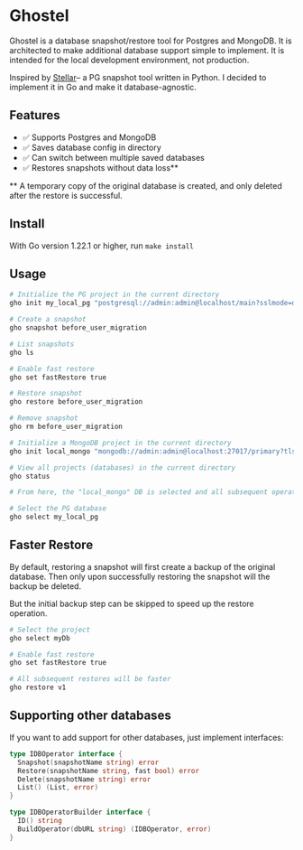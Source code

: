 # Ghostel

Ghostel is a database snapshot/restore tool for Postgres and MongoDB. It is architected to make additional database support simple to implement. It is intended for the local development environment, not production.

Inspired by [Stellar](https://github.com/fastmonkeys/stellar)– a PG snapshot tool written in Python. I decided to implement it in Go and make it database-agnostic.

## Features

- ✅ Supports Postgres and MongoDB
- ✅ Saves database config in directory
- ✅ Can switch between multiple saved databases
- ✅ Restores snapshots without data loss**

** A temporary copy of the original database is created, and only deleted after the restore is successful.

## Install

With Go version 1.22.1 or higher, run `make install`

## Usage

```sh
# Initialize the PG project in the current directory
gho init my_local_pg "postgresql://admin:admin@localhost/main?sslmode=disable"

# Create a snapshot
gho snapshot before_user_migration

# List snapshots
gho ls

# Enable fast restore
gho set fastRestore true

# Restore snapshot
gho restore before_user_migration

# Remove snapshot
gho rm before_user_migration

# Initialize a MongoDB project in the current directory
gho init local_mongo "mongodb://admin:admin@localhost:27017/primary?tls=false"

# View all projects (databases) in the current directory
gho status

# From here, the "local_mongo" DB is selected and all subsequent operations will affect that DB

# Select the PG database
gho select my_local_pg
```

## Faster Restore
By default, restoring a snapshot will first create a backup of the original database. Then only upon successfully restoring the snapshot will the backup be deleted.

But the initial backup step can be skipped to speed up the restore operation.

```sh
# Select the project
gho select myDb

# Enable fast restore
gho set fastRestore true

# All subsequent restores will be faster 
gho restore v1
```

## Supporting other databases

If you want to add support for other databases, just implement interfaces:
```go
type IDBOperator interface {
  Snapshot(snapshotName string) error
  Restore(snapshotName string, fast bool) error
  Delete(snapshotName string) error
  List() (List, error)
}

type IDBOperatorBuilder interface {
  ID() string
  BuildOperator(dbURL string) (IDBOperator, error)
}
```
